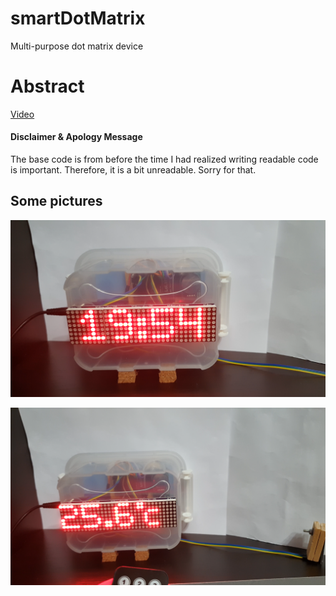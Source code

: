 # smartDotMatrix
Multi-purpose dot matrix device
# Abstract
[Video](https://youtu.be/Hd10FrcIJx4)
#### Disclaimer & Apology Message
The base code is from before the time I had realized writing readable code is important. Therefore, it is a bit unreadable. Sorry for that.

## Some pictures

<img src="https://github.com/Mehmet-Emre-Dogan/smartDotMatrix/blob/main/clock.png"> </img>

<img src="https://github.com/Mehmet-Emre-Dogan/smartDotMatrix/blob/main/temperature.png"> </img>


